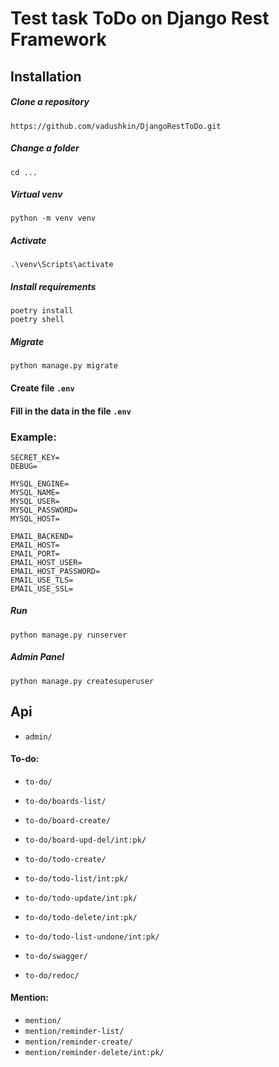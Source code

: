 # Test task ToDo on Django Rest Framework


Installation
---------

##### Clone a repository
```
https://github.com/vadushkin/DjangoRestToDo.git
```

##### Change a folder
```
cd ...
```

##### Virtual venv
```
python -m venv venv
```

##### Activate
```
.\venv\Scripts\activate
```

##### Install requirements
```
poetry install
poetry shell
```

##### Migrate
```
python manage.py migrate
```

#### Create file `.env`

#### Fill in the data in the file `.env`

### Example:

```dotenv
SECRET_KEY=
DEBUG=

MYSQL_ENGINE=
MYSQL_NAME=
MYSQL_USER=
MYSQL_PASSWORD=
MYSQL_HOST=

EMAIL_BACKEND=
EMAIL_HOST=
EMAIL_PORT=
EMAIL_HOST_USER=
EMAIL_HOST_PASSWORD=
EMAIL_USE_TLS=
EMAIL_USE_SSL=
```

##### Run
```
python manage.py runserver
```

##### Admin Panel

```
python manage.py createsuperuser
```

[//]: # (Docker)

[//]: # (------)

[//]: # ()
[//]: # (```)

[//]: # (https://github.com/vadushkin/DjangoRestToDo.git)

[//]: # (cd ...)

[//]: # (docker-compose up -d)

[//]: # (```)

[//]: # ()
[//]: # (### Stop Docker)

[//]: # (```)

[//]: # (docker-compose stop)

[//]: # (```)

Api
------

* `admin/` 

#### To-do:

* `to-do/` 
* `to-do/boards-list/`
* `to-do/board-create/`
* `to-do/board-upd-del/int:pk/`
* `to-do/todo-create/`
* `to-do/todo-list/int:pk/`
* `to-do/todo-update/int:pk/`
* `to-do/todo-delete/int:pk/`
* `to-do/todo-list-undone/int:pk/`


* `to-do/swagger/`
* `to-do/redoc/`

#### Mention:

* `mention/`
* `mention/reminder-list/`
* `mention/reminder-create/`
* `mention/reminder-delete/int:pk/`
